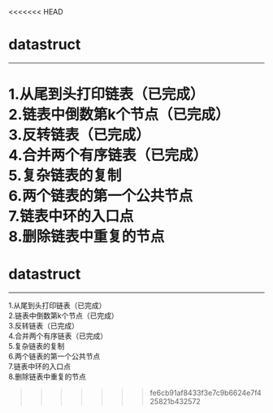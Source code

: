 <<<<<<< HEAD
# datastruct<br>
----
1.从尾到头打印链表（已完成）  
2.链表中倒数第k个节点（已完成）  
3.反转链表（已完成）  
4.合并两个有序链表（已完成）  
5.复杂链表的复制  
6.两个链表的第一个公共节点  
7.链表中环的入口点  
8.删除链表中重复的节点  
=======
# datastruct  <br>
---
1.从尾到头打印链表（已完成）<br>
2.链表中倒数第k个节点（已完成）<br>
3.反转链表（已完成）<br>
4.合并两个有序链表（已完成）<br>
5.复杂链表的复制<br>
6.两个链表的第一个公共节点<br>
7.链表中环的入口点<br>
8.删除链表中重复的节点<br>
>>>>>>> fe6cb91af8433f3e7c9b6624e7f425821b432572
